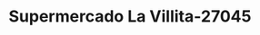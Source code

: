 ---
f_zip-code: 60501
f_state-code: IL
title: Supermercado La Villita-27045
f_phone: 708-728-1735
f_city-only: Summit Argo
f_address: 7540 West 63Rd Street Summit Argo
f_location-unique-id: '27045'
slug: supermercado-la-villita-27045
updated-on: '2024-05-30T13:46:58.046Z'
created-on: '2024-05-30T13:36:59.803Z'
published-on: '2024-05-30T13:54:32.469Z'
f_city-state: cms/city/summit-argo-il.md
f_company: cms/company/supermercado-la-villita.md
f_state: cms/state/illinois.md
layout: '[payday-loan].html'
tags: payday-loan
---